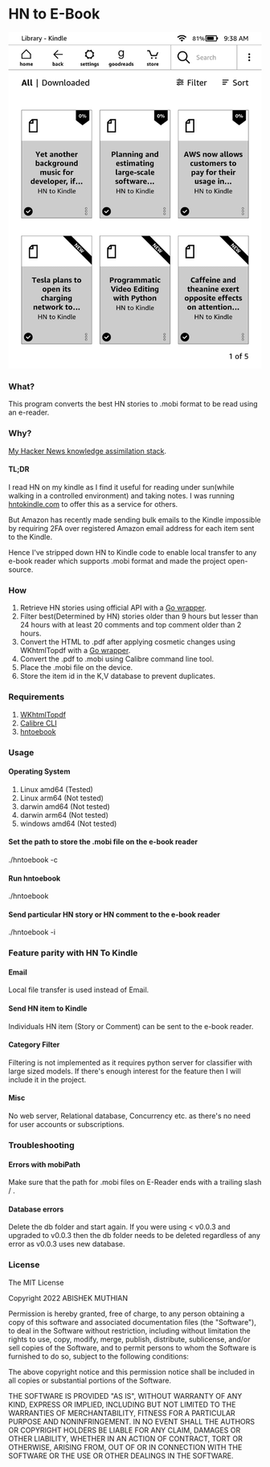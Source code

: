 # HN to E-Book

![Shows screenshot of HN stories on Kindle](screenshot/hntoebook_light_3_thumbnail.gif)

### What?
This program converts the best HN stories to .mobi format to be read using an e-reader.

### Why?
[My Hacker News knowledge assimilation stack](https://abishekmuthian.com/my-hacker-news-knowledge-assimilation-stack/).

#### TL;DR
I read HN on my kindle as I find it useful for reading under sun(while walking in a controlled environment) and taking notes. I was running [hntokindle.com](https://web.archive.org/web/20220216140431/https://hntokindle.com/) to offer this as a service for others.

But Amazon has recently made sending bulk emails to the Kindle impossible by requiring 2FA over registered Amazon email address for each item sent to the Kindle.

Hence I've stripped down HN to Kindle code to enable local transfer to any e-book reader which supports .mobi format and made the project open-source.

### How
1. Retrieve HN stories using official API with a [Go wrapper](https://github.com/hoenn/go-hn/).
2. Filter best(Determined by HN) stories older than 9 hours but lesser than 24 hours with at least 20 comments and top comment older than 2 hours.
3. Convert the HTML to .pdf after applying cosmetic changes using WKhtmlTopdf with a [Go wrapper](https://github.com/SebastiaanKlippert/go-wkhtmltopdf).
4. Convert the .pdf to .mobi using Calibre command line tool.
5. Place the .mobi file on the device.
6. Store the item id in the K,V database to prevent duplicates.

### Requirements
1. [WKhtmlTopdf](https://wkhtmltopdf.org/downloads.html)
2. [Calibre CLI](https://calibre-ebook.com/download)
3. [hntoebook](https://github.com/abishekmuthian/hntoebook/releases)

### Usage

#### Operating System
1. Linux amd64 (Tested)
2. Linux arm64 (Not tested)
3. darwin amd64 (Not tested)
4. darwin arm64 (Not tested)
5. windows amd64 (Not tested)

#### Set the path to store the .mobi file on the e-book reader
./hntoebook -c 

#### Run hntoebook
./hntoebook

#### Send particular HN story or HN comment to the e-book reader
./hntoebook -i

### Feature parity with HN To Kindle
#### Email
Local file transfer is used instead of Email.

#### Send HN item to Kindle
Individuals HN item (Story or Comment) can be sent to the e-book reader.

#### Category Filter
Filtering is not implemented as it requires python server for classifier with large sized models. If there's enough interest for the feature then I will include it in the project.

#### Misc
No web server, Relational database, Concurrency etc. as there's no need for user accounts or subscriptions.

### Troubleshooting

#### Errors with mobiPath
Make sure that the path for .mobi files on E-Reader ends with a trailing slash / .

#### Database errors
Delete the db folder and start again. If you were using < v0.0.3 and upgraded to v0.0.3 then the db folder needs to be deleted regardless of any error as v0.0.3 uses new database.


### License

The MIT License


Copyright 2022 ABISHEK MUTHIAN

Permission is hereby granted, free of charge, to any person obtaining a copy of this software and associated documentation files (the "Software"), to deal in the Software without restriction, including without limitation the rights to use, copy, modify, merge, publish, distribute, sublicense, and/or sell copies of the Software, and to permit persons to whom the Software is furnished to do so, subject to the following conditions:

The above copyright notice and this permission notice shall be included in all copies or substantial portions of the Software.

THE SOFTWARE IS PROVIDED "AS IS", WITHOUT WARRANTY OF ANY KIND, EXPRESS OR IMPLIED, INCLUDING BUT NOT LIMITED TO THE WARRANTIES OF MERCHANTABILITY, FITNESS FOR A PARTICULAR PURPOSE AND NONINFRINGEMENT. IN NO EVENT SHALL THE AUTHORS OR COPYRIGHT HOLDERS BE LIABLE FOR ANY CLAIM, DAMAGES OR OTHER LIABILITY, WHETHER IN AN ACTION OF CONTRACT, TORT OR OTHERWISE, ARISING FROM, OUT OF OR IN CONNECTION WITH THE SOFTWARE OR THE USE OR OTHER DEALINGS IN THE SOFTWARE.